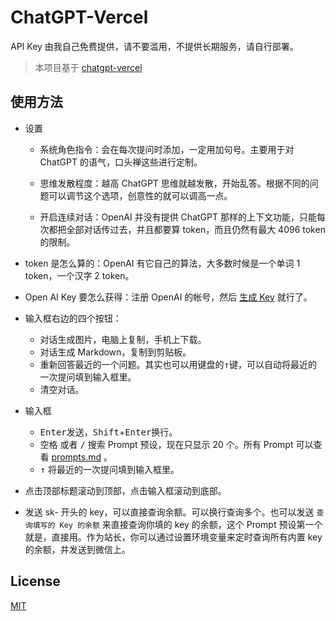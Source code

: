 # ChatGPT-Vercel

API Key 由我自己免费提供，请不要滥用，不提供长期服务，请自行部署。

> 本项目基于 [chatgpt-vercel](https://github.com/ourongxing/chatgpt-vercel)

## 使用方法

- 设置

  - 系统角色指令：会在每次提问时添加，一定用加句号。主要用于对 ChatGPT 的语气，口头禅这些进行定制。

  - 思维发散程度：越高 ChatGPT 思维就越发散，开始乱答。根据不同的问题可以调节这个选项，创意性的就可以调高一点。

  - 开启连续对话：OpenAI 并没有提供 ChatGPT 那样的上下文功能，只能每次都把全部对话传过去，并且都要算 token，而且仍然有最大 4096 token 的限制。

- token 是怎么算的：OpenAI 有它自己的算法，大多数时候是一个单词 1 token，一个汉字 2 token。
- Open AI Key 要怎么获得：注册 OpenAI 的帐号，然后 [生成 Key](https://platform.openai.com/account/api-keys) 就行了。
- 输入框右边的四个按钮：
  - 对话生成图片，电脑上复制，手机上下载。
  - 对话生成 Markdown，复制到剪贴板。
  - 重新回答最近的一个问题。其实也可以用键盘的<kbd>↑</kbd>键，可以自动将最近的一次提问填到输入框里。
  - 清空对话。
- 输入框
  - <kbd>Enter</kbd>发送，<kbd>Shift</kbd>+<kbd>Enter</kbd>换行。
  - <kbd>空格</kbd> 或者 <kbd>/</kbd> 搜索 Prompt 预设，现在只显示 20 个。所有 Prompt 可以查看 [prompts.md](prompts.md) 。
  -  <kbd>↑</kbd> 将最近的一次提问填到输入框里。
- 点击顶部标题滚动到顶部，点击输入框滚动到底部。
- 发送 sk- 开头的 key，可以直接查询余额。可以换行查询多个。也可以发送 `查询填写的 Key 的余额` 来直接查询你填的 key 的余额，这个 Prompt 预设第一个就是，直接用。作为站长，你可以通过设置环境变量来定时查询所有内置 key 的余额，并发送到微信上。

## License
[MIT](./LICENSE)
